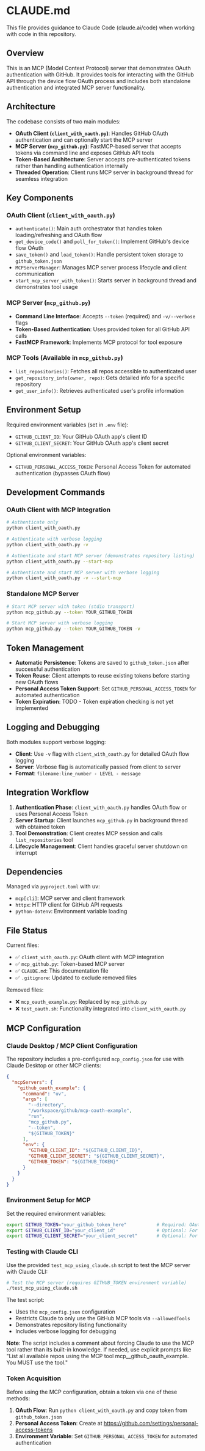 # CLAUDE.md

This file provides guidance to Claude Code (claude.ai/code) when working with code in this repository.

## Overview

This is an MCP (Model Context Protocol) server that demonstrates OAuth authentication with GitHub. It provides tools for interacting with the GitHub API through the device flow OAuth process and includes both standalone authentication and integrated MCP server functionality.

## Architecture

The codebase consists of two main modules:

- **OAuth Client (`client_with_oauth.py`)**: Handles GitHub OAuth authentication and can optionally start the MCP server
- **MCP Server (`mcp_github.py`)**: FastMCP-based server that accepts tokens via command line and exposes GitHub API tools
- **Token-Based Architecture**: Server accepts pre-authenticated tokens rather than handling authentication internally
- **Threaded Operation**: Client runs MCP server in background thread for seamless integration

## Key Components

### OAuth Client (`client_with_oauth.py`)
- `authenticate()`: Main auth orchestrator that handles token loading/refreshing and OAuth flow
- `get_device_code()` and `poll_for_token()`: Implement GitHub's device flow OAuth
- `save_token()` and `load_token()`: Handle persistent token storage to `github_token.json`
- `MCPServerManager`: Manages MCP server process lifecycle and client communication
- `start_mcp_server_with_token()`: Starts server in background thread and demonstrates tool usage

### MCP Server (`mcp_github.py`)
- **Command Line Interface**: Accepts `--token` (required) and `-v/--verbose` flags
- **Token-Based Authentication**: Uses provided token for all GitHub API calls
- **FastMCP Framework**: Implements MCP protocol for tool exposure

### MCP Tools (Available in `mcp_github.py`)
- `list_repositories()`: Fetches all repos accessible to authenticated user
- `get_repository_info(owner, repo)`: Gets detailed info for a specific repository
- `get_user_info()`: Retrieves authenticated user's profile information

## Environment Setup

Required environment variables (set in `.env` file):
- `GITHUB_CLIENT_ID`: Your GitHub OAuth app's client ID
- `GITHUB_CLIENT_SECRET`: Your GitHub OAuth app's client secret

Optional environment variables:
- `GITHUB_PERSONAL_ACCESS_TOKEN`: Personal Access Token for automated authentication (bypasses OAuth flow)

## Development Commands

### OAuth Client with MCP Integration
```bash
# Authenticate only
python client_with_oauth.py

# Authenticate with verbose logging
python client_with_oauth.py -v

# Authenticate and start MCP server (demonstrates repository listing)
python client_with_oauth.py --start-mcp

# Authenticate and start MCP server with verbose logging
python client_with_oauth.py -v --start-mcp
```

### Standalone MCP Server
```bash
# Start MCP server with token (stdio transport)
python mcp_github.py --token YOUR_GITHUB_TOKEN

# Start MCP server with verbose logging
python mcp_github.py --token YOUR_GITHUB_TOKEN -v
```

## Token Management

- **Automatic Persistence**: Tokens are saved to `github_token.json` after successful authentication
- **Token Reuse**: Client attempts to reuse existing tokens before starting new OAuth flows
- **Personal Access Token Support**: Set `GITHUB_PERSONAL_ACCESS_TOKEN` for automated authentication
- **Token Expiration**: TODO - Token expiration checking is not yet implemented

## Logging and Debugging

Both modules support verbose logging:
- **Client**: Use `-v` flag with `client_with_oauth.py` for detailed OAuth flow logging
- **Server**: Verbose flag is automatically passed from client to server
- **Format**: `filename:line_number - LEVEL - message`

## Integration Workflow

1. **Authentication Phase**: `client_with_oauth.py` handles OAuth flow or uses Personal Access Token
2. **Server Startup**: Client launches `mcp_github.py` in background thread with obtained token
3. **Tool Demonstration**: Client creates MCP session and calls `list_repositories` tool
4. **Lifecycle Management**: Client handles graceful server shutdown on interrupt

## Dependencies

Managed via `pyproject.toml` with uv:
- `mcp[cli]`: MCP server and client framework
- `httpx`: HTTP client for GitHub API requests  
- `python-dotenv`: Environment variable loading

## File Status

Current files:
- ✅ `client_with_oauth.py`: OAuth client with MCP integration
- ✅ `mcp_github.py`: Token-based MCP server
- ✅ `CLAUDE.md`: This documentation file
- ✅ `.gitignore`: Updated to exclude removed files

Removed files:
- ❌ `mcp_oauth_example.py`: Replaced by `mcp_github.py`
- ❌ `test_oauth.sh`: Functionality integrated into `client_with_oauth.py`

## MCP Configuration

### Claude Desktop / MCP Client Configuration

The repository includes a pre-configured `mcp_config.json` for use with Claude Desktop or other MCP clients:

```json
{
  "mcpServers": {
    "github_oauth_example": {
      "command": "uv",
      "args": [
        "--directory",
        "/workspace/github/mcp-oauth-example",
        "run",
        "mcp_github.py",
        "--token",
        "${GITHUB_TOKEN}"
      ],
      "env": {
        "GITHUB_CLIENT_ID": "${GITHUB_CLIENT_ID}",
        "GITHUB_CLIENT_SECRET": "${GITHUB_CLIENT_SECRET}",
        "GITHUB_TOKEN": "${GITHUB_TOKEN}"
      }
    }
  }
}
```

### Environment Setup for MCP

Set the required environment variables:
```bash
export GITHUB_TOKEN="your_github_token_here"           # Required: OAuth token or Personal Access Token
export GITHUB_CLIENT_ID="your_client_id"               # Optional: For OAuth flow reference
export GITHUB_CLIENT_SECRET="your_client_secret"       # Optional: For OAuth flow reference
```

### Testing with Claude CLI

Use the provided `test_mcp_using_claude.sh` script to test the MCP server with Claude CLI:

```bash
# Test the MCP server (requires GITHUB_TOKEN environment variable)
./test_mcp_using_claude.sh
```

The test script:
- Uses the `mcp_config.json` configuration
- Restricts Claude to only use the GitHub MCP tools via `--allowedTools`
- Demonstrates repository listing functionality
- Includes verbose logging for debugging

**Note**: The script includes a comment about forcing Claude to use the MCP tool rather than its built-in knowledge. If needed, use explicit prompts like "List all available repos using the MCP tool mcp__github_oauth_example. You MUST use the tool."

### Token Acquisition

Before using the MCP configuration, obtain a token via one of these methods:

1. **OAuth Flow**: Run `python client_with_oauth.py` and copy token from `github_token.json`
2. **Personal Access Token**: Create at https://github.com/settings/personal-access-tokens
3. **Environment Variable**: Set `GITHUB_PERSONAL_ACCESS_TOKEN` for automated authentication